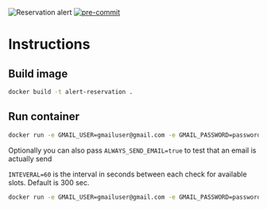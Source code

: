 ![Reservation alert](https://github.com/Johanwv/reservation-alert/actions/workflows/build.yaml/badge.svg)
[![pre-commit](https://img.shields.io/badge/pre--commit-enabled-brightgreen?logo=pre-commit)](https://github.com/pre-commit/pre-commit)

Instructions
========================================

Build image
------------

```bash
docker build -t alert-reservation .
```

Run container
------------

```bash
docker run -e GMAIL_USER=gmailuser@gmail.com -e GMAIL_PASSWORD=password -e MAIL_RECIPIENTS=recipient@gmail,recipient2@gmail.com alert-reservation
```

Optionally you can also pass `ALWAYS_SEND_EMAIL=true` to test that an email is actually send

`INTEVERAL=60` is the interval in seconds between each check for available slots. Default is 300 sec.

```bash
docker run -e GMAIL_USER=gmailuser@gmail.com -e GMAIL_PASSWORD=password -e MAIL_RECIPIENTS=recipient@gmail.com -e ALWAYS_SEND_EMAIL=true alert-reservation
```
